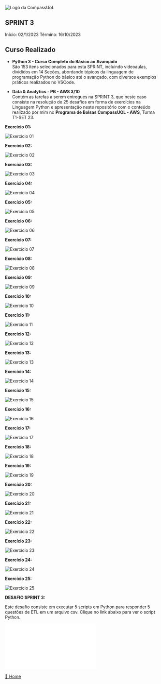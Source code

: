 ![Logo da CompassUoL](/img/Logo_CompassUOL.png)
## SPRINT 3
Início: 02/1/2023 Término: 16/10/2023

## Curso Realizado

* **Python 3 - Curso Completo do Básico ao Avançado** </br>
São 153 itens selecionados para esta SPRINT, incluindo videoaulas, divididos em 14 Seções, abordando tópicos da linguagem de programação Python do básico até o avançado, com diversos exemplos práticos realizados no VSCode.


* **Data & Analytics - PB - AWS 3/10**</br>
Contém as tarefas a serem entregues na SPRINT 3, que neste caso consiste na resolução de 25 desafios em forma de exercícios na Linguagem Python e apresentação neste repositório com o conteúdo realizado por mim no **Programa de Bolsas CompassUOL - AWS**, Turma T1-SET 23.

**Exercício 01:**

![Exercício 01](/SPRINT%203/img/Ex1.png)

**Exercício 02:**

![Exercício 02](/SPRINT%203/img/Ex2.png)

**Exercício 03:**

![Exercício 03](/SPRINT%203/img/Ex3.png)

**Exercício 04:**

![Exercício 04](/SPRINT%203/img/Ex4.png)

**Exercício 05:**

![Exercício 05](/SPRINT%203/img/Ex5.png)

**Exercício 06:**

![Exercício 06](/SPRINT%203/img/Ex6.png)

**Exercício 07:**

![Exercício 07](/SPRINT%203/img/Ex7.png)

**Exercício 08:**

![Exercício 08](/SPRINT%203/img/Ex8.png)

**Exercício 09:**

![Exercício 09](/SPRINT%203/img/Ex9.png)

**Exercício 10:**

![Exercício 10](/SPRINT%203/img/Ex10.png)

**Exercício 11:**

![Exercício 11](/SPRINT%203/img/Ex11.png)

**Exercício 12:**

![Exercício 12](/SPRINT%203/img/Ex12.png)

**Exercício 13:**

![Exercício 13](/SPRINT%203/img/Ex13.png)

**Exercício 14:**

![Exercício 14](/SPRINT%203/img/Ex14.png)

**Exercício 15:**

![Exercício 15](/SPRINT%203/img/Ex15.png)

**Exercício 16:**

![Exercício 16](/SPRINT%203/img/Ex16.png)

**Exercício 17:**

![Exercício 17](/SPRINT%203/img/Ex17.png)

**Exercício 18:**

![Exercício 18](/SPRINT%203/img/Ex18.png)

**Exercício 19:**

![Exercício 19](/SPRINT%203/img/Ex19.png)

**Exercício 20:**

![Exercício 20](/SPRINT%203/img/Ex20.png)

**Exercício 21:**

![Exercício 21](/SPRINT%203/img/Ex21.png)

**Exercício 22:**

![Exercício 22](/SPRINT%203/img/Ex22.png)

**Exercício 23:**

![Exercício 23](/SPRINT%203/img/Ex23.png)

**Exercício 24:**

![Exercício 24](/SPRINT%203/img/Ex24.png)

**Exercício 25:**

![Exercício 25](/SPRINT%203/img/Ex25.png)

**DESAFIO SPRINT 3:**</br>

Este desafio consiste em executar 5 scripts em Python para responder 5 questões de ETL em um arquivo csv. Clique no link abaixo para ver o script Python.

![:file_folder: Desafio SPRINT 3](/SPRINT%203/Desafio%20%20SPRINT3.py)



[:file_folder: Home](/)